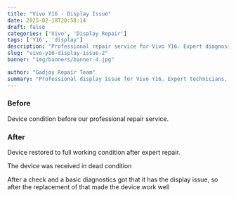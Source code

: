 ```yaml
---
title: "Vivo Y16 - Display Issue"
date: 2025-02-18T20:58:14
draft: false
categories: ['Vivo', 'Display Repair']
tags: ['Y16', 'display']
description: "Professional repair service for Vivo Y16. Expert diagnosis and quality repairs in Bangalore."
slug: "vivo-y16-display-issue-2"
banner: "img/banners/banner-4.jpg"

author: "Gadjoy Repair Team"
summary: "Professional display issue for Vivo Y16. Expert technicians, quality parts, warranty included."
---
```


### Before

Device condition before our professional repair service.

### After

Device restored to full working condition after expert repair.

The device was received in dead condition

After a check and a basic diagnostics got that it has the display issue, so after the replacement of that made the device work well